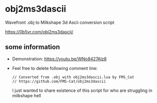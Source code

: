# obj2ms3dascii

Wavefront .obj to Milkshape 3d Ascii conversion script

https://0b5vr.com/obj2ms3dascii/

## some information

- Demonstration: https://youtu.be/WNo8427Alz8

- Feel free to delete following comment line:
  ```
  // Converted from .obj with obj2ms3dascii.lua by FMS_Cat
  // https://github.com/FMS-Cat/obj2ms3dascii
  ```
  I just wanted to share existence of this script for who are struggling in milkshape hell
